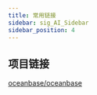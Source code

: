 ```yaml
---
title: 常用链接
sidebar: sig_AI_Sidebar
sidebar_position: 4
---
```


## 项目链接
[oceanbase/oceanbase](https://github.com/oceanbase/oceanbase)